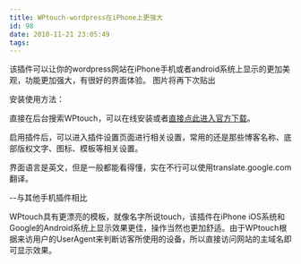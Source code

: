 ```yaml
---
title: WPtouch-wordpress在iPhone上更强大
id: 98
date: 2010-11-21 23:05:49
tags:
---
```


该插件可以让你的wordpress网站在iPhone手机或者android系统上显示的更加美观，功能更加强大，有很好的界面体验。
图片将再下次贴出

安装使用方法：

直接在后台搜索WPtouch，可以在线安装或者[直接点此进入官方下载](http://wordpress.org/extend/plugins/wptouch/)。

启用插件后，可以进入插件设置页面进行相关设置，常用的还是那些博客名称、底部版权文字、图标、模板等相关设置。

界面语言是英文，但是一般都能看得懂，实在不行可以使用translate.google.com翻译。

--与其他手机插件相比

WPtouch具有更漂亮的模板，就像名字所说touch，该插件在iPhone iOS系统和Google的Android系统上显示效果更佳，操作当然也更加舒适。由于WPtouch根据来访用户的UserAgent来判断访客所使用的设备，所以直接访问网站的主域名即可显示效果。